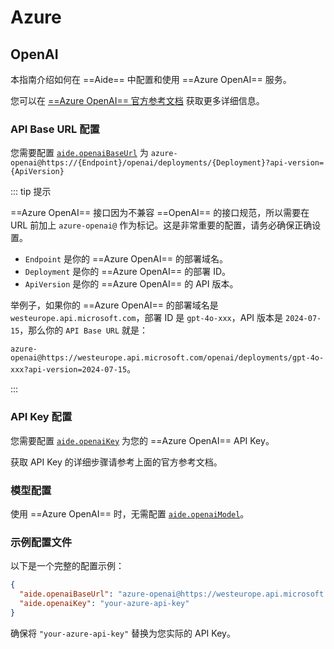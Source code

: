 # Azure

## OpenAI

本指南介绍如何在 ==Aide== 中配置和使用 ==Azure OpenAI== 服务。

您可以在 [==Azure OpenAI== 官方参考文档](https://learn.microsoft.com/en-us/azure/ai-services/openai/quickstart?tabs=command-line%2Cpython-new&pivots=programming-language-javascript) 获取更多详细信息。

### API Base URL 配置

您需要配置 [`aide.openaiBaseUrl`](../configuration/openai-base-url.md) 为 `azure-openai@https://{Endpoint}/openai/deployments/{Deployment}?api-version={ApiVersion}`

::: tip 提示

==Azure OpenAI== 接口因为不兼容 ==OpenAI== 的接口规范，所以需要在 URL 前加上 `azure-openai@` 作为标记。这是非常重要的配置，请务必确保正确设置。

- `Endpoint` 是你的 ==Azure OpenAI== 的部署域名。
- `Deployment` 是你的 ==Azure OpenAI== 的部署 ID。
- `ApiVersion` 是你的 ==Azure OpenAI== 的 API 版本。

举例子，如果你的 ==Azure OpenAI== 的部署域名是 `westeurope.api.microsoft.com`，部署 ID 是 `gpt-4o-xxx`，API 版本是 `2024-07-15`，那么你的 `API Base URL` 就是：

`azure-openai@https://westeurope.api.microsoft.com/openai/deployments/gpt-4o-xxx?api-version=2024-07-15`。

:::

### API Key 配置

您需要配置 [`aide.openaiKey`](../configuration/openai-key.md) 为您的 ==Azure OpenAI== API Key。

获取 API Key 的详细步骤请参考上面的官方参考文档。

### 模型配置

使用 ==Azure OpenAI== 时，无需配置 [`aide.openaiModel`](../configuration/openai-model.md)。

### 示例配置文件

以下是一个完整的配置示例：

```json
{
  "aide.openaiBaseUrl": "azure-openai@https://westeurope.api.microsoft.com/openai/deployments/gpt-4o-xxx?api-version=2024-07-15",
  "aide.openaiKey": "your-azure-api-key"
}
```

确保将 `"your-azure-api-key"` 替换为您实际的 API Key。
